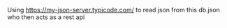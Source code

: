 Using https://my-json-server.typicode.com/ to read json from this db.json who then acts as a rest api
